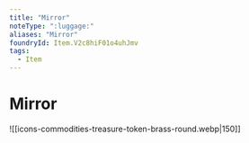 ```yaml
---
title: "Mirror"
noteType: ":luggage:"
aliases: "Mirror"
foundryId: Item.V2c8hiF01o4uhJmv
tags:
  - Item
---
```


# Mirror
![[icons-commodities-treasure-token-brass-round.webp|150]]
